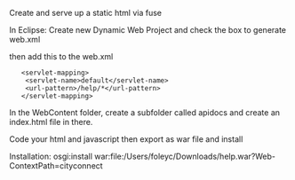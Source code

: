Create and serve up a static html via fuse

In Eclipse:
Create new Dynamic Web Project and check the box to generate web.xml

then add this to the web.xml

       <servlet-mapping>
		<servlet-name>default</servlet-name>
		<url-pattern>/help/*</url-pattern>
	   </servlet-mapping>
</web-app>

In the WebContent folder, create a subfolder called apidocs and create an index.html file in there.

Code your html and javascript
then export as war file and install

Installation:
osgi:install war:file:/Users/foleyc/Downloads/help.war?Web-ContextPath=cityconnect

